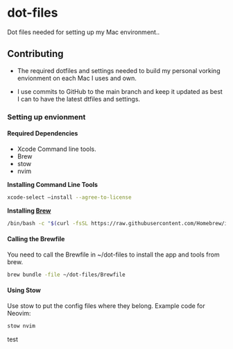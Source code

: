# dot-files
Dot files needed for setting up my Mac environment..

## Contributing
* The required dotfiles and settings needed to build my personal vorking envionment on each Mac I uses and own.

* I use commits to GitHub to the main branch and keep it updated as best I can to have the latest dtfiles and settings.

### Setting up envionment

#### Required Dependencies

* Xcode Command line tools.
* Brew
* stow
* nvim

**Installing Command Line Tools**
``` bash
xcode-select —install --agree-to-license
```

**Installing [Brew](https://brew.sh)**
``` bash
/bin/bash -c "$(curl -fsSL https://raw.githubusercontent.com/Homebrew/install/HEAD/install.sh)"
```

#### Calling the Brewfile
You need to call the Brewfile in ~/dot-files to install the app and tools from brew.
``` bash
brew bundle -file ~/dot-files/Brewfile
```

#### Using Stow
Use stow to put the config files where they belong. 
Example code for Neovim:
``` bash
stow nvim
```

test
